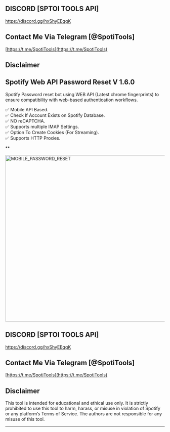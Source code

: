 ## DISCORD [SPTOI TOOLS API]

https://discord.gg/hxShyEEqqK

## Contact Me Via Telegram [@SpotiTools]

[https://t.me/SpotiTools](https://t.me/SpotiTools)

## Disclaimer

## Spotify Web API Password Reset V 1.6.0
Spotify Password reset bot using WEB API (Latest chrome fingerprints) to ensure  compatibility with web-based authentication workflows.

:white_check_mark:  Mobile API Based.  
:white_check_mark:  Check If Account Exists on Spotify Database.  
:white_check_mark:  NO reCAPTCHA.  
:white_check_mark:  Supports multiple IMAP Settings.  
:white_check_mark:  Option To Create Cookies (For Streaming).  
:white_check_mark:  Supports HTTP Proxies.  

**

<img width="990" height="526" alt="MOBILE_PASSWORD_RESET" src="https://github.com/user-attachments/assets/e8b9b5c7-69b8-47ef-8d87-22b4613922df" />


## DISCORD [SPTOI TOOLS API]

https://discord.gg/hxShyEEqqK

## Contact Me Via Telegram [@SpotiTools]

[https://t.me/SpotiTools](https://t.me/SpotiTools)

## Disclaimer

This tool is intended for educational and ethical use only. It is strictly prohibited to use this tool to harm, harass, or misuse in violation of Spotify or any platform’s Terms of Service. The authors are not responsible for any misuse of this tool.

---

